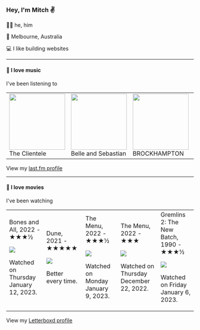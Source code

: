 <article><h3>Hey, I&#x27;m Mitch ✌️</h3><section><p>🙆‍♂️ he, him</p><p>📍 Melbourne, Australia</p><p>💻 I like building websites</p></section><hr/><section><h4>💽 I love music</h4><p>I&#x27;ve been listening to</p><table><tbody><td><img src="https://lastfm.freetls.fastly.net/i/u/174s/5e590dccd7b6451ac5f8bb299c8bb549.png" height="150px" alt="" role="presentation"/><br/>The Clientele</td><td><img src="https://lastfm.freetls.fastly.net/i/u/174s/cab81011cf06483097a891589c7d1745.png" height="150px" alt="" role="presentation"/><br/>Belle and Sebastian</td><td><img src="https://lastfm.freetls.fastly.net/i/u/174s/5c65c336166f7455a23bc487518e70d4.png" height="150px" alt="" role="presentation"/><br/>BROCKHAMPTON</td><td><img src="https://lastfm.freetls.fastly.net/i/u/174s/2666bdc9b7264b799f8a882e471cd62e.png" height="150px" alt="" role="presentation"/><br/>The 1975</td><td><img src="https://lastfm.freetls.fastly.net/i/u/174s/37169c9978b64d06afe6221b4ab989d7.png" height="150px" alt="" role="presentation"/><br/>Real Estate</td></tbody></table><span>View my <a href="https://www.last.fm/user/mylsb">last.fm profile</a></span></section><hr/><section><h4>📼 I love movies</h4><p>I&#x27;ve been watching</p><table><tbody><td>Bones and All, 2022 - ★★★½<br/><span> <p><img src="https://a.ltrbxd.com/resized/sm/upload/xi/cb/mo/xg/bones2-0-600-0-900-crop.jpg?v=bdb6694df9"/></p> <p>Watched on Thursday January 12, 2023.</p> </span></td><td>Dune, 2021 - ★★★★★<br/><span> <p><img src="https://a.ltrbxd.com/resized/sm/upload/nx/8b/vs/gc/cDbNAY0KM84cxXhmj8f0dLWza3t-0-600-0-900-crop.jpg?v=49eed12751"/></p> <p>Better every time.</p> </span></td><td>The Menu, 2022 - ★★★½<br/><span> <p><img src="https://a.ltrbxd.com/resized/film-poster/5/2/1/3/2/3/521323-the-menu-0-600-0-900-crop.jpg?v=d00a0d03a8"/></p> <p>Watched on Monday January 9, 2023.</p> </span></td><td>The Menu, 2022 - ★★★<br/><span> <p><img src="https://a.ltrbxd.com/resized/film-poster/5/2/1/3/2/3/521323-the-menu-0-600-0-900-crop.jpg?v=d00a0d03a8"/></p> <p>Watched on Thursday December 22, 2022.</p> </span></td><td>Gremlins 2: The New Batch, 1990 - ★★★½<br/><span> <p><img src="https://a.ltrbxd.com/resized/sm/upload/ou/eh/1p/rv/eKBIXDGTRMZS4aA9KS71Fyz8Yeq-0-600-0-900-crop.jpg?v=3d924e45ac"/></p> <p>Watched on Friday January 6, 2023.</p> </span></td></tbody></table><span>View my <a href="https://letterboxd.com/myslab/">Letterboxd profile</a></span></section></article>